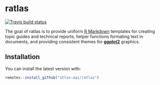 
<!-- README.md is generated from README.Rmd. Please edit that file -->
ratlas
======

[![Travis build status](https://travis-ci.com/atlas-aai/ratlas.svg?branch=master)](https://travis-ci.com/atlas-aai/ratlas)

The goal of ratlas is to provide uniform [R Markdown](https://bookdown.org/yihui/rmarkdown/) templates for creating topic guides and technical reports, helper functions formating text in documents, and providing consistent themes for [**ggplot2**](https://ggplot2.tidyverse.org) graphics.

Installation
------------

You can install the latest version with:

``` r
remotes::install_github("atlas-aai/ratlas")
```
